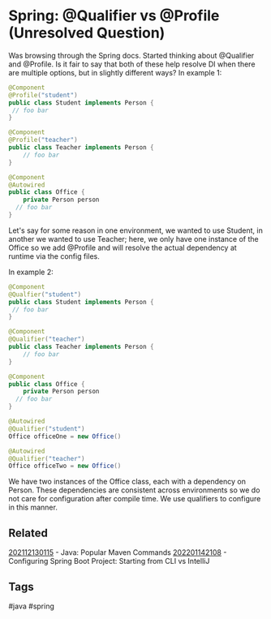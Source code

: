 # Spring: @Qualifier vs @Profile (Unresolved Question)
Was browsing through the Spring docs. Started thinking about @Qualifier and
@Profile. Is it fair to say that both of these help resolve DI when there are
multiple options, but in slightly different ways? In example 1:
```java
@Component
@Profile("student")
public class Student implements Person {
 // foo bar
}

@Component
@Profile("teacher")
public class Teacher implements Person {
    // foo bar
}

@Component
@Autowired
public class Office {
    private Person person
  // foo bar
}
```
Let's say for some reason in one environment, we wanted to use Student, in 
another we wanted to use Teacher; here, we only have one instance of the Office
so we add @Profile and will resolve the actual dependency at runtime via the
config files.


In example 2:
```java
@Component
@Qualfier("student")
public class Student implements Person {
 // foo bar
}

@Component
@Qualifier("teacher")
public class Teacher implements Person {
    // foo bar
}

@Component
public class Office {
    private Person person
  // foo bar
}

@Autowired
@Qualifier("student")
Office officeOne = new Office()

@Autowired
@Qualifier("teacher")
Office officeTwo = new Office()
```
We have two instances of the Office class, each with a dependency on Person.
These dependencies are consistent across environments so we do not care for 
configuration after compile time. We use qualifiers to configure in this manner.


## Related
[202112130115](../202112130115) - Java: Popular Maven Commands
[202201142108](../202201142108) - Configuring Spring Boot Project: Starting from CLI vs IntelliJ


## Tags
#java #spring
